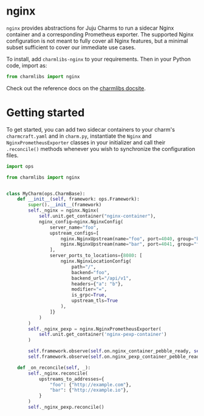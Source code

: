 # nginx

`nginx` provides abstractions for Juju Charms to run a sidecar Nginx container and a corresponding Prometheus exporter.
The supported Nginx configuration is not meant to fully cover all Nginx features, but a minimal subset sufficient to cover our immediate use cases. 

To install, add `charmlibs-nginx` to your requirements. Then in your Python code, import as:

```py
from charmlibs import nginx
```

Check out the reference docs on the [charmlibs docsite](https://canonical-charmlibs.readthedocs-hosted.com/reference/charmlibs/nginx/).

# Getting started

To get started, you can add two sidecar containers to your charm's `charmcraft.yaml` and in `charm.py`, 
instantiate the `Nginx` and `NginxPrometheusExporter` classes in your initializer and call their `.reconcile()` methods whenever you wish to synchronize the configuration files.

```py
import ops

from charmlibs import nginx


class MyCharm(ops.CharmBase):
    def __init__(self, framework: ops.Framework):
        super().__init__(framework)
        self._nginx = nginx.Nginx(
            self.unit.get_container("nginx-container"),
            nginx_config=nginx.NginxConfig(
                server_name="foo",
                upstream_configs=[
                    nginx.NginxUpstream(name="foo", port=4040, group="backend"),
                    nginx.NginxUpstream(name="bar", port=4041, group="frontend")
                ],
                server_ports_to_locations={8080: [
                    nginx.NginxLocationConfig(
                        path="/", 
                        backend="foo", 
                        backend_url="/api/v1", 
                        headers={"a": "b"},
                        modifier="=",
                        is_grpc=True, 
                        upstream_tls=True
                    ),
                ]}
            )
        )
        self._nginx_pexp = nginx.NginxPrometheusExporter(
            self.unit.get_container('nginx-pexp-container')
        )

        self.framework.observe(self.on.nginx_container_pebble_ready, self._on_reconcile)
        self.framework.observe(self.on.nginx_pexp_container_pebble_ready, self._on_reconcile)

    def _on_reconcile(self, _):
        self._nginx.reconcile(
            upstreams_to_addresses={
                "foo": {"http://example.com"},
                "bar": {"http://example.io"},
            }
        )
        self._nginx_pexp.reconcile()
```